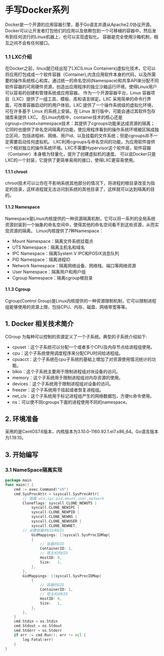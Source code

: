 # 手写Docker系列

Docker是一个开源的应用容器引擎，基于Go语言并遵从Apache2.0协议开源。Docker可以让开发者打包他们的应用以及依赖包到一个可移植的容器中，然后发布到任何流行的Linux机器上，也可以实现虚拟化。 容器是完全使用沙箱机制，相互之间不会有任何接口。

### 1.1 LXC介绍

在Docker之前，linux就已经出现了LXC(Linux Containers)虚拟化技术，它可以将应用打包成成一个软件容器（Container),内含应用软件本身的代码，以及所需要的操作系统核心和库。通过统一的命名空间(Namespace)和共享API来分配不同软件容器的可用硬件资源，创造出应用程序的独立沙箱运行环境，使得Linux用户可以容易的创建和管理系统或应用容器。
作为一个开源容器平台，Linux 容器项目（LXC）提供了一组工具、模板、库和语言绑定。LXC 采用简单的命令行界面，可改善容器启动时的用户体验。LXC 提供了一个操作系统级的虚拟化环境，可在许多基于 Linux 的系统上安装。在 Linux 发行版中，可能会通过其软件包存储库来提供 LXC。
在Linux内核中，container技术的核心还是cgroup+chroot+namespace技术：其提供了cgroups功能来达成资源的隔离；它同时也提供了命名空间隔离的功能，使应用程序看到的操作系统环境被区隔成独立区间，包括进程树、网络、用户id、以及挂载的文件系统；但是cgroups并不一定需要启动任何虚拟机。
LXC利用cgroups与命名空间的功能，为应用软件提供一个相对独立的操作系统环境。LXC不需要Hypervisor这个软件层，软件容器（Container）本身极为轻量化，提升了创建虚拟机的速度。
可以说Docker只是LXC的一个封装，它提供了更简单易用的接口，使得LXC更容易使用。

#### 1.1.1 chroot

chroot技术可以让你在不影响系统其他部分的情况下，将进程的根目录改变为指定的目录，这样进程就无法访问到系统的其他目录了，这样就可以达到隔离的目的。

#### 1.1.2 Namespace

Namespace是Linux内核提供的一种资源隔离机制，它可以将一系列的全局系统资源封装到一个抽象的命名空间中，使得其他的命名空间看不到这些资源，从而实现资源的隔离。
Linux内核提供了7种Namespace：

- Mount Namespace：隔离文件系统挂载点
- UTS Namespace：隔离主机名和域名
- IPC Namespace：隔离System V IPC和POSIX消息队列
- PID Namespace：隔离进程ID
- Network Namespace：隔离网络设备、网络栈、端口等网络资源
- User Namespace：隔离用户和用户组
- Cgroup Namespace：隔离cgroup根目录

#### 1.1.3 Cgroup

Cgroup(Control Group)是Linux内核提供的一种资源限制机制，它可以限制进程组能够使用的资源上限，包括CPU、内存、磁盘、网络带宽等等。

## 1. Docker 相关技术简介

CGroup 为每种可以控制的资源定义了一个子系统。典型的子系统介绍如下:

- cpuset：这个子系统可以分配一个或者多个CPU及内存节点给进程组使用。
- cpu：这个子系统使用调度程序来分配CPU时间给进程组。
- cpuacct：这个子系统在cpu子系统的基础上增加了对资源使用情况统计的功能。
- blkio：这个子系统主要用于限制进程组对块设备的访问。
- memory：这个子系统用于限制进程组对内存资源的使用。
- devices：这个子系统用于限制进程组对设备的访问。
- freezer：这个子系统用于挂起或者恢复进程组。
- net_cls：这个子系统用于标记进程组产生的网络数据包，方便tc命令使用。
- ns：可以使不同cgroups下面的进程使用不同的namespace。

## 2. 环境准备

采用的是CentOS7.6版本，内核版本为3.10.0-1160.92.1.el7.x86_64。Go语言版本为1.19.10。

## 3. 开始编写

### 3.1 NameSpace隔离实现

```go
package main
func main() {
    cmd := exec.Command("sh")
	cmd.SysProcAttr = &syscall.SysProcAttr{
	    // 隔离 uts,ipc,pid,mount,user,network
	    Cloneflags: syscall.CLONE_NEWUTS |
			syscall.CLONE_NEWIPC |
			syscall.CLONE_NEWPID |
			syscall.CLONE_NEWNS |
			syscall.CLONE_NEWUSER |
			syscall.CLONE_NEWNET,
	    // 设置容器的UID和GID
            UidMappings: []syscall.SysProcIDMap{
			{
				// 容器的UID
				ContainerID: 1,
				// 宿主机的UID
				HostID: 0,
				Size:   1,
			},
	    },
	    GidMappings: []syscall.SysProcIDMap{
			{
				// 容器的GID
				ContainerID: 1,
				// 宿主机的GID
				HostID: 0,
				Size:   1,
			},
	    },
	}
	cmd.Stdin = os.Stdin
	cmd.Stdout = os.Stdout
	cmd.Stderr = os.Stderr
	if err := cmd.Run(); err != nil {
		log.Fatal(err)
	}
}
```
